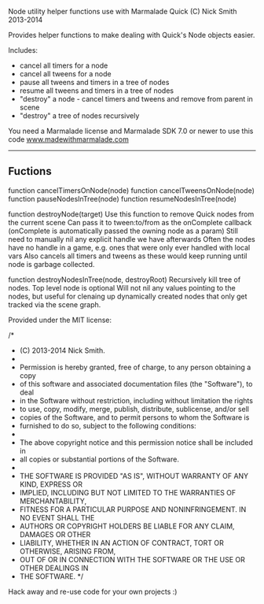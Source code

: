 
Node utility helper functions use with Marmalade Quick
(C) Nick Smith 2013-2014

Provides helper functions to make dealing with Quick's Node objects easier.

Includes:
- cancel all timers for a node
- cancel all tweens for a node
- pause all tweens and timers in a tree of nodes
- resume all tweens and timers in a tree of nodes
- "destroy" a node - cancel timers and tweens and remove from parent in scene
- "destroy" a tree of nodes recursively


You need a Marmalade license and Marmalade SDK 7.0 or newer to use this code
    www.madewithmarmalade.com

--------
Fuctions
--------

function cancelTimersOnNode(node)
function cancelTweensOnNode(node)
function pauseNodesInTree(node)
function resumeNodesInTree(node)

function destroyNode(target)
   Use this function to remove Quick nodes from the current scene
   Can pass it to tween:to/from as the onComplete callback (onComplete is
   automatically passed the owning node as a param)
   Still need to manually nil any explicit handle we have afterwards
   Often the nodes have no handle in a game, e.g. ones that were only ever
   handled with local vars
   Also cancels all timers and tweens as these would keep running until node
   is garbage collected.

function destroyNodesInTree(node, destroyRoot)
   Recursively kill tree of nodes. Top level node is optional
   Will not nil any values pointing to the nodes, but useful for clenaing up
   dynamically created nodes that only get tracked via the scene graph.


Provided under the MIT license:

/*
 * (C) 2013-2014 Nick Smith.
 * 
 * Permission is hereby granted, free of charge, to any person obtaining a copy
 * of this software and associated documentation files (the "Software"), to deal
 * in the Software without restriction, including without limitation the rights
 * to use, copy, modify, merge, publish, distribute, sublicense, and/or sell
 * copies of the Software, and to permit persons to whom the Software is
 * furnished to do so, subject to the following conditions:
 * 
 * The above copyright notice and this permission notice shall be included in
 * all copies or substantial portions of the Software.
 * 
 * THE SOFTWARE IS PROVIDED "AS IS", WITHOUT WARRANTY OF ANY KIND, EXPRESS OR
 * IMPLIED, INCLUDING BUT NOT LIMITED TO THE WARRANTIES OF MERCHANTABILITY,
 * FITNESS FOR A PARTICULAR PURPOSE AND NONINFRINGEMENT. IN NO EVENT SHALL THE
 * AUTHORS OR COPYRIGHT HOLDERS BE LIABLE FOR ANY CLAIM, DAMAGES OR OTHER
 * LIABILITY, WHETHER IN AN ACTION OF CONTRACT, TORT OR OTHERWISE, ARISING FROM,
 * OUT OF OR IN CONNECTION WITH THE SOFTWARE OR THE USE OR OTHER DEALINGS IN
 * THE SOFTWARE.
 */

Hack away and re-use code for your own projects :)
